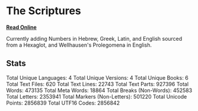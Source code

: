 # The Scriptures

**[Read Online](https://r-neal-kelly.github.io/the_scriptures/)**

Currently adding Numbers in Hebrew, Greek, Latin, and English sourced from a Hexaglot, and Wellhausen's Prolegomena in English.

## Stats
Total Unique Languages: 4
Total Unique Versions: 4
Total Unique Books: 6
Total Text Files: 620
Total Text Lines: 22743
Total Text Parts: 927396
Total Words: 473135
Total Meta Words: 18864
Total Breaks (Non-Words): 452583
Total Letters: 2353941
Total Markers (Non-Letters): 501220
Total Unicode Points: 2856839
Total UTF16 Codes: 2856842
